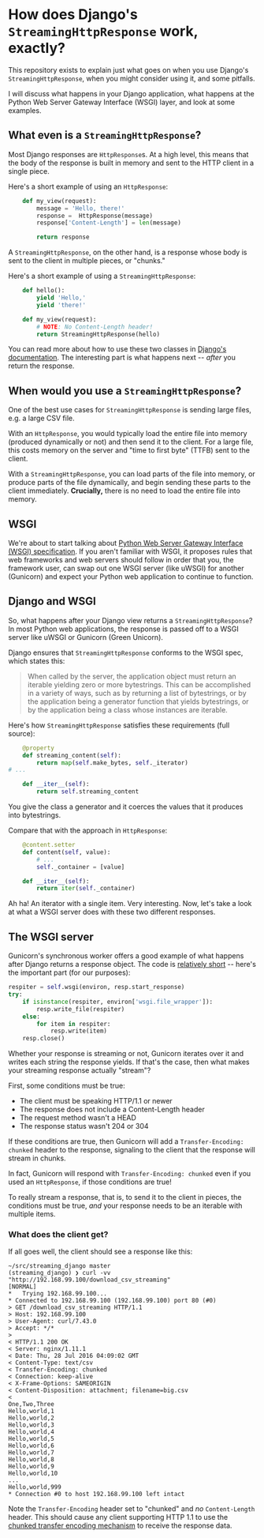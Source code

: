 # How does Django's `StreamingHttpResponse` work, exactly?

This repository exists to explain just what goes on when you use Django's
`StreamingHttpResponse`, when you might consider using it, and some pitfalls.

I will discuss what happens in your Django application, what happens at the
Python Web Server Gateway Interface (WSGI) layer, and look at some examples.

## What even is a `StreamingHttpResponse`?

Most Django responses are `HttpResponse`s. At a high level, this means that the
body of the response is built in memory and sent to the HTTP client in a single
piece.

Here's a short example of using an `HttpResponse`:

```python
    def my_view(request):
        message = 'Hello, there!'
        response =  HttpResponse(message)
        response['Content-Length'] = len(message)

        return response
```

A `StreamingHttpResponse`, on the other hand, is a response whose body is sent
to the client in multiple pieces, or "chunks."

Here's a short example of using a `StreamingHttpResponse`:

```python
    def hello():
        yield 'Hello,'
        yield 'there!'

    def my_view(request):
        # NOTE: No Content-Length header!
        return StreamingHttpResponse(hello)
```

You can read more about how to use these two classes in [Django's
documentation](https://docs.djangoproject.com/en/1.9/ref/request-response/#streaminghttpresponse-objects).
The interesting part is what happens next -- *after* you return the response.

## When would you use a `StreamingHttpResponse`?

One of the best use cases for `StreamingHttpResponse` is sending large files,
e.g. a large CSV file.

With an `HttpResponse`, you would typically load the entire file into memory
(produced dynamically or not) and then send it to the client. For a large file,
this costs memory on the server and "time to first byte" (TTFB) sent to the
client.

With a `StreamingHttpResponse`, you can load parts of the file into memory, or
produce parts of the file dynamically, and begin sending these parts to the
client immediately. **Crucially,** there is no need to load the entire file
into memory.

## WSGI

We're about to start talking about [Python Web Server Gateway Interface (WSGI)
specification](https://www.python.org/dev/peps/pep-3333/). If you aren't
familiar with WSGI, it proposes rules that web frameworks and web servers
should follow in order that you, the framework user, can swap out one WSGI
server (like uWSGI) for another (Gunicorn) and expect your Python web
application to continue to function.

## Django and WSGI

So, what happens after your Django view returns a `StreamingHttpResponse`? In
most Python web applications, the response is passed off to a WSGI server like
uWSGI or Gunicorn (Green Unicorn).

Django ensures that `StreamingHttpResponse` conforms to the WSGI spec, which
states this:

> When called by the server, the application object must return an iterable
> yielding zero or more bytestrings. This can be accomplished in a variety of
> ways, such as by returning a list of bytestrings, or by the application being a
> generator function that yields bytestrings, or by the application being a class
> whose instances are iterable.

Here's how `StreamingHttpResponse` satisfies these requirements (full source):

```python
    @property
    def streaming_content(self):
        return map(self.make_bytes, self._iterator)
# ...

    def __iter__(self):
        return self.streaming_content
```

You give the class a generator and it coerces the values that it produces into
bytestrings.

Compare that with the approach in `HttpResponse`:

```python
    @content.setter
    def content(self, value):
        # ...
        self._container = [value]

    def __iter__(self):
        return iter(self._container)
```

Ah ha! An iterator with a single item. Very interesting. Now, let's take a look
at what a WSGI server does with these two different responses.

## The WSGI server

Gunicorn's synchronous worker offers a good example of what happens after
Django returns a response object. The code is [relatively
short](https://github.com/benoitc/gunicorn/blob/39f62ac66beaf83ceccefbfabd5e3af7735d2aff/gunicorn/workers/sync.py#L176-L183)
-- here's the important part (for our purposes):

```python
respiter = self.wsgi(environ, resp.start_response)
try:
    if isinstance(respiter, environ['wsgi.file_wrapper']):
        resp.write_file(respiter)
    else:
        for item in respiter:
            resp.write(item)
    resp.close()
```

Whether your response is streaming or not, Gunicorn iterates over it and writes
each string the response yields. If that's the case, then what makes your
streaming response actually "stream"?

First, some conditions must be true:

* The client must be speaking HTTP/1.1 or newer
* The response does not include a Content-Length header
* The request method wasn't a HEAD
* The response status wasn't 204 or 304

If these conditions are true, then Gunicorn will add a `Transfer-Encoding:
chunked` header to the response, signaling to the client that the response will
stream in chunks. 

In fact, Gunicorn will respond with `Transfer-Encoding: chunked` even if you
used an `HttpResponse`, if those conditions are true!

To really stream a response, that is, to send it to the client in pieces, the
conditions must be true, *and* your response needs to be an iterable with
multiple items.

### What does the client get?

If all goes well, the client should see a response like this:

```
~/src/streaming_django master
(streaming_django) ❯ curl -vv "http://192.168.99.100/download_csv_streaming"                                                                   [NORMAL]
*   Trying 192.168.99.100...
* Connected to 192.168.99.100 (192.168.99.100) port 80 (#0)
> GET /download_csv_streaming HTTP/1.1
> Host: 192.168.99.100
> User-Agent: curl/7.43.0
> Accept: */*
>
< HTTP/1.1 200 OK
< Server: nginx/1.11.1
< Date: Thu, 28 Jul 2016 04:09:02 GMT
< Content-Type: text/csv
< Transfer-Encoding: chunked
< Connection: keep-alive
< X-Frame-Options: SAMEORIGIN
< Content-Disposition: attachment; filename=big.csv
<
One,Two,Three
Hello,world,1
Hello,world,2
Hello,world,3
Hello,world,4
Hello,world,5
Hello,world,6
Hello,world,7
Hello,world,8
Hello,world,9
Hello,world,10
...
Hello,world,999
* Connection #0 to host 192.168.99.100 left intact
```

Note the `Transfer-Encoding` header set to "chunked" and *no* `Content-Length`
header.  This should cause any client supporting HTTP 1.1 to use the [chunked
transfer encoding
mechanism](https://en.wikipedia.org/wiki/Chunked_transfer_encoding) to receive
the response data.
